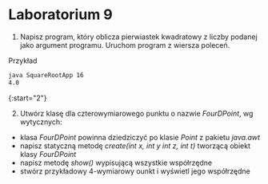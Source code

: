 # Laboratorium 9

1. Napisz program, który oblicza pierwiastek kwadratowy z liczby podanej jako argument programu. Uruchom program z wiersza poleceń.

Przykład

```bash
java SquareRootApp 16
4.0
```

{:start="2"}

2. Utwórz klasę dla czterowymiarowego punktu o nazwie *FourDPoint*, wg wytycznych:
- klasa *FourDPoint* powinna dziedziczyć po klasie *Point* z pakietu *java.awt*
- napisz statyczną metodę *create(int x, int y int z, int t)* tworzącą obiekt klasy *FourDPoint*
- napisz metodę *show()* wypisującą wszystkie współrzędne
- stwórz przykładowy 4-wymiarowy ounkt i wyświetl jego współrzędne
 